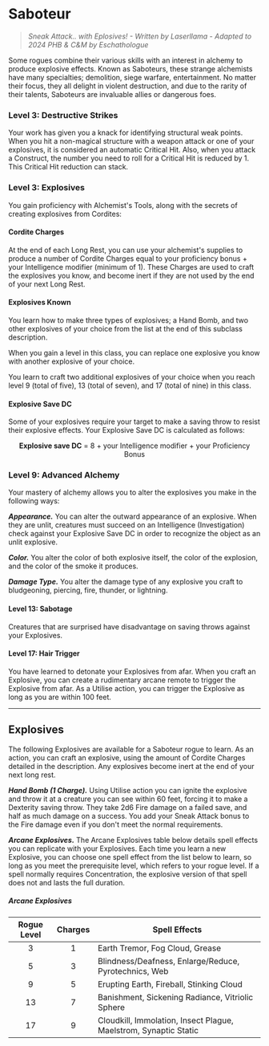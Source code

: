 # Saboteur

> *Sneak Attack.. with Eplosives! - Written by Laserllama - Adapted to 2024 PHB & C&M by Eschathologue*

Some rogues combine their various skills with an interest in alchemy to produce explosive effects. Known as Saboteurs, these strange alchemists have many specialties; demolition, siege warfare, entertainment. No matter their focus, they all delight in violent destruction, and due to the rarity of their talents, Saboteurs are invaluable allies or dangerous foes.

### Level 3: Destructive Strikes

Your work has given you a knack for identifying structural weak points. When you hit a non-magical structure with a weapon attack or one of your explosives, it is considered an automatic Critical Hit. Also, when you attack a Construct, the number you need to roll for a Critical Hit is reduced by 1. This Critical Hit reduction can stack.

### Level 3: Explosives

You gain proficiency with Alchemist's Tools, along with the secrets of creating explosives from Cordites:

#### Cordite Charges 

At the end of each Long Rest, you can use your alchemist's supplies to produce a number of Cordite Charges equal to your proficiency bonus + your Intelligence modifier (minimum of 1). These Charges are used to craft the explosives you know, and become inert if they are not used by the end of your next Long Rest.

#### Explosives Known

You learn how to make three types of explosives; a Hand Bomb, and two other explosives of your choice from the list at the end of this subclass description.

When you gain a level in this class, you can replace one explosive you know with another explosive of your choice.

You learn to craft two additional explosives of your choice when you reach level 9 (total of five), 13 (total of seven), and 17 (total of nine) in this class.

#### Explosive Save DC

Some of your explosives require your target to make a saving throw to resist their explosive effects. Your Explosive Save DC is calculated as follows:

<p style="text-align:center;">
<strong>Explosive save DC</strong> = 8 + your Intelligence modifier + your Proficiency Bonus
</p>

### Level 9: Advanced Alchemy

Your mastery of alchemy allows you to alter the explosives you make in the following ways:

***Appearance.*** You can alter the outward appearance of an explosive. When they are unlit, creatures must succeed on an Intelligence (Investigation) check against your Explosive Save DC in order to recognize the object as an unlit explosive.

***Color.*** You alter the color of both explosive itself, the color of the explosion, and the color of the smoke it produces.

***Damage Type.*** You alter the damage type of any explosive you craft to bludgeoning, piercing, fire, thunder, or lightning.

#### Level 13: Sabotage

Creatures that are surprised have disadvantage on saving throws against your Explosives.

#### Level 17: Hair Trigger

You have learned to detonate your Explosives from afar. When you craft an Explosive, you can create a rudimentary arcane remote to trigger the Explosive from afar. As a Utilise action, you can trigger the Explosive as long as you are within 100 feet.

---

## Explosives

The following Explosives are available for a Saboteur rogue to learn. As an action, you can craft an explosive, using the amount of Cordite Charges detailed in the description. Any explosives become inert at the end of your next long rest.

***Hand Bomb (1 Charge).*** Using Utilise action you can ignite the explosive and throw it at a creature you can see within 60 feet, forcing it to make a Dexterity saving throw. They take 2d6 Fire damage on a failed save, and half as much damage on a success. You add your Sneak Attack bonus to the Fire damage even if you don't meet the normal requirements.

***Arcane Explosives.*** The Arcane Explosives table below details spell effects you can replicate with your Explosives. Each time you learn a new Explosive, you can choose one spell effect from the list below to learn, so long as you meet the prerequisite level, which refers to your rogue level. If a spell normally requires Concentration, the explosive version of that spell does not and lasts the full duration.

##### Arcane Explosives

| Rogue Level | Charges | Spell Effects |
|:-:|:-:|---|
| 3 | 1 | Earth Tremor, Fog Cloud, Grease |
| 5 | 3 | Blindness/Deafness, Enlarge/Reduce, Pyrotechnics, Web |
| 9 | 5 | Erupting Earth, Fireball, Stinking Cloud |
| 13 | 7 | Banishment, Sickening Radiance, Vitriolic Sphere |
| 17 | 9 | Cloudkill, Immolation, Insect Plague, Maelstrom, Synaptic Static |




